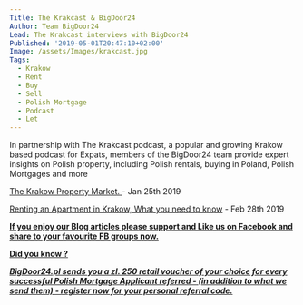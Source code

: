 ```yaml
---
Title: The Krakcast & BigDoor24
Author: Team BigDoor24
Lead: The Krakcast interviews with BigDoor24
Published: '2019-05-01T20:47:10+02:00'
Image: /assets/Images/krakcast.jpg
Tags:
  - Krakow
  - Rent
  - Buy
  - Sell
  - Polish Mortgage
  - Podcast
  - Let
---
```

In partnership with The Krakcast podcast, a popular and growing Krakow based podcast for Expats, members of the BigDoor24 team provide expert insights on Polish property, including Polish rentals, buying in Poland, Polish Mortgages and more

[The Krakow Property Market. ](https://www.krakcast.pl/e/krakcast-interview-john-naughton/) - Jan 25th 2019

[Renting an Apartment in Krakow, What you need to know](https://www.krakcast.pl/e/krakcast-interview-john-naughton-2/)  - Feb 28th 2019

[**If you enjoy our Blog articles please support and Like us on Facebook and share to your favourite FB groups now.**](https://www.facebook.com/bigdoor24/)

<div class="sharethis-inline-share-buttons"></div>

[**Did you know ?**](https://bigdoor24.pl/)

[**_BigDoor24.pl sends you a zl. 250 retail voucher of your choice for every successful Polish Mortgage Applicant referred - (in addition to what we send them) - register now for your personal referral code._**](https://bigdoor24.pl/)
